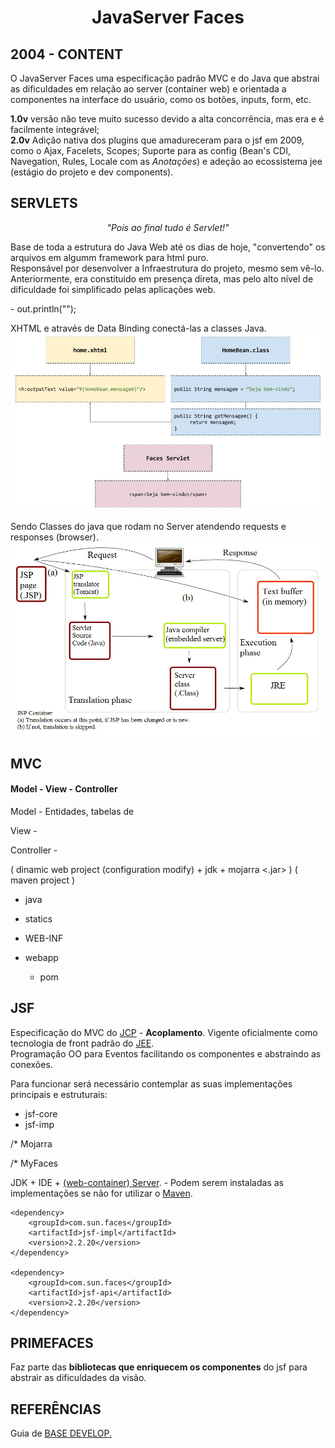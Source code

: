 <h1><center>JavaServer Faces</center></h1>

<h2>2004 - CONTENT</h2>

<p>O JavaServer Faces uma especificação padrão MVC e do Java que abstrai as dificuldades em relação ao server (container web) e orientada a componentes na interface do usuário, como os botões, inputs, form, etc.</p>

<p><b>1.0v</b> versão não teve muito sucesso devido a alta concorrência, mas era e é facilmente integrável;<br>
    <b>2.0v</b> Adição nativa dos plugins que amadureceram para o jsf em 2009, como o Ajax, Facelets, Scopes; Suporte para as config (Bean's CDI, Navegation, Rules, Locale com as <i>Anotações</i>) e adeção ao ecossistema jee (estágio do projeto e dev components).</p>

<h2>SERVLETS</h2>
<center><i>"Pois ao final tudo é Servlet!"</i></center>

<p>Base de toda a estrutura do Java Web até os dias de hoje, "convertendo" os arquivos em algumm framework para html puro. <br>
    Responsável por desenvolver a Infraestrutura do projeto, mesmo sem vê-lo. Anteriormente, era constituido em presença direta, mas pelo alto nível de dificuldade foi simplificado pelas aplicações web.</p>
- out.println("<table class=\"table\">"); 

XHTML e através de Data Binding conectá-las a classes Java.
<img src="img/MVCexJSF.jpg">

Sendo Classes do java que rodam no Server atendendo requests e responses (browser).
<img src="img/JakartaServlet.png">

<h2>MVC</h2>
<h4>Model - View - Controller</h4>

Model - Entidades, tabelas de

View - 

Controller -



( dinamic web project (configuration modify) + jdk + mojarra <.jar> )
( maven project )

- java

- statics

- WEB-INF

- webapp
  * pom



<h2>JSF</h2>

<p>Especificação do MVC do <u>JCP</u> - <b>Acoplamento</b>. Vigente oficialmente como tecnologia de front padrão do <u>JEE</u>.<br>
Programação OO para Eventos facilitando os componentes e abstraindo as conexões.</p> 

<p>Para funcionar será necessário contemplar as suas implementações principais e estruturais:</p>

- jsf-core
- jsf-imp

/* Mojarra 

/* MyFaces

<p>JDK + IDE + <u>(web-container) Server</u>.   - Podem serem instaladas as implementações se não for utilizar o <u>Maven</u>.</p>

```English
<dependency>
	<groupId>com.sun.faces</groupId>
	<artifactId>jsf-impl</artifactId>
	<version>2.2.20</version>
</dependency>

<dependency>
	<groupId>com.sun.faces</groupId>
	<artifactId>jsf-api</artifactId>
	<version>2.2.20</version>
</dependency>
```
<h2>PRIMEFACES</h2>

<p>Faz parte das <b>bibliotecas que enriquecem os componentes</b> do jsf para abstrair as dificuldades da visão.</p>

<h2>REFERÊNCIAS</h2>
Guia de <a href="https://www.devmedia.com.br/guia/jsf-javaserver-faces/38322">BASE DEVELOP.</a>